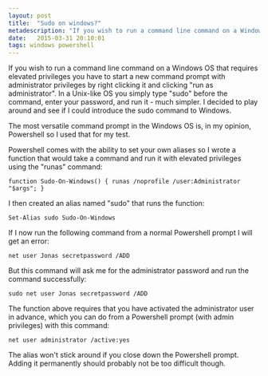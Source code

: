 ```yaml
---
layout: post
title:  "Sudo on windows?"
metadescription: "If you wish to run a command line command on a Windows OS that requires elevated privileges you have to start a new command prompt with administrator privileges by right clicking it and clicking run as administrator. In a Unix-like OS you simply type sudo before the command, enter your password, and run it - much simpler. I decided to play around and see if I could introduce the sudo command to Windows."
date:   2015-03-31 20:10:01
tags: windows powershell
---
```


If you wish to run a command line command on a Windows OS that requires elevated privileges you have to start a new command prompt with administrator privileges by right clicking it and clicking "run as administrator". In a Unix-like OS you simply type "sudo" before the command, enter your password, and run it - much simpler. I decided to play around and see if I could introduce the sudo command to Windows. 

The most versatile command prompt in the Windows OS is, in my opinion, Powershell so I used that for my test.

Powershell comes with the ability to set your own aliases so I wrote a function that would take a command and run it with elevated privileges using the "runas" command:


    function Sudo-On-Windows() { runas /noprofile /user:Administrator "$args"; }
    
I then created an alias named "sudo" that runs the function:
    
	Set-Alias sudo Sudo-On-Windows

If I now run the following command from a normal Powershell prompt I will get an error:

    net user Jonas secretpassword /ADD

But this command will ask me for the administrator password and run the command successfully:

    sudo net user Jonas secretpassword /ADD

The function above requires that you have activated the administrator user in advance, which you can do from a Powershell prompt (with admin privileges) with this command:

    net user administrator /active:yes
    
The alias won't stick around if you close down the Powershell prompt. Adding it permanently should probably not be too difficult though.
    
